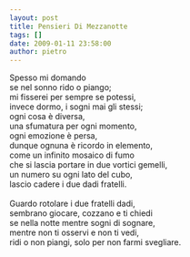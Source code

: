 ```yaml
---
layout: post
title: Pensieri Di Mezzanotte
tags: []
date: 2009-01-11 23:58:00
author: pietro
---
```

Spesso mi domando<br/>se nel sonno rido o piango;<br/>mi fisserei per sempre se potessi,<br/>invece dormo, i sogni mai gli stessi;<br/>ogni cosa è diversa,<br/>una sfumatura per ogni momento,<br/>ogni emozione è persa,<br/>dunque ognuna è ricordo in elemento,<br/>come un infinito mosaico di fumo<br/>che si lascia portare in due vortici gemelli,<br/>un numero su ogni lato del cubo,<br/>lascio cadere i due dadi fratelli.<br/><br/>Guardo rotolare i due fratelli dadi,<br/>sembrano giocare, cozzano e ti chiedi<br/>se nella notte mentre sogni di sognare,<br/>mentre non ti osservi e non ti vedi,<br/>ridi o non piangi, solo per non farmi svegliare.
